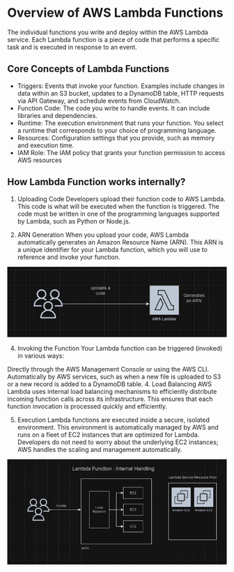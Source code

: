 # Overview of AWS Lambda Functions

The individual functions you write and deploy within the AWS Lambda service. Each Lambda function is a piece of code that performs a specific task and is executed in response to an event. 

## Core Concepts of Lambda Functions
* Triggers: Events that invoke your function. Examples include changes in data within an S3 bucket, updates to a DynamoDB table, HTTP requests via API Gateway, and schedule events from CloudWatch.
* Function Code: The code you write to handle events. It can include libraries and dependencies.
* Runtime: The execution environment that runs your function. You select a runtime that corresponds to your choice of programming language.
* Resources: Configuration settings that you provide, such as memory and execution time.
* IAM Role: The IAM policy that grants your function permission to access AWS resources

## How Lambda Function works internally?
1. Uploading Code
Developers upload their function code to AWS Lambda. This code is what will be executed when the function is triggered. The code must be written in one of the programming languages supported by Lambda, such as Python or Node.js.

2. ARN Generation
When you upload your code, AWS Lambda automatically generates an Amazon Resource Name (ARN). This ARN is a unique identifier for your Lambda function, which you will use to reference and invoke your function.

<p align="center">
  <img src="images/Lambda_1.png" alt="Lambda Function" width="600"/>
</p>

4. Invoking the Function
Your Lambda function can be triggered (invoked) in various ways:

Directly through the AWS Management Console or using the AWS CLI.
Automatically by AWS services, such as when a new file is uploaded to S3 or a new record is added to a DynamoDB table.
4. Load Balancing
AWS Lambda uses internal load balancing mechanisms to efficiently distribute incoming function calls across its infrastructure. This ensures that each function invocation is processed quickly and efficiently.

5. Execution
Lambda functions are executed inside a secure, isolated environment. This environment is automatically managed by AWS and runs on a fleet of EC2 instances that are optimized for Lambda. Developers do not need to worry about the underlying EC2 instances; AWS handles the scaling and management automatically.


<p align="center">
  <img src="images/Lambda_2.png" alt="Lambda Function Internal Working" width="600"/>
</p>



